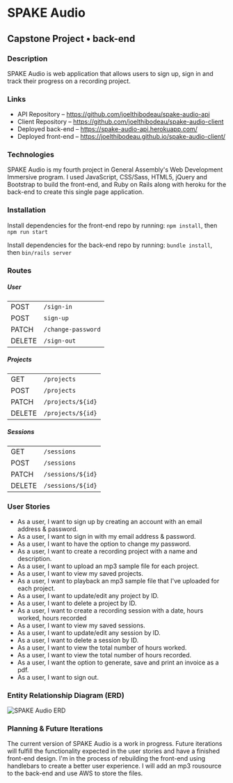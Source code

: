 # SPAKE Audio #

## Capstone Project • back-end ##

### Description ###

SPAKE Audio is web application that allows users to sign up, sign in and track
their progress on a recording project.

### Links ###

* API Repository – https://github.com/joelthibodeau/spake-audio-api
* Client Repository – https://github.com/joelthibodeau/spake-audio-client
* Deployed back-end – https://spake-audio-api.herokuapp.com/
* Deployed front-end – https://joelthibodeau.github.io/spake-audio-client/

### Technologies ###

SPAKE Audio is my fourth project in General Assembly's Web Development Immersive
program. I used JavaScript, CSS/Sass, HTML5, jQuery and Bootstrap to build the
front-end, and Ruby on Rails along with heroku for the back-end to create this
single page application.

### Installation ###

Install dependencies for the front-end repo by running:
```npm install```, then
```npm run start```

Install dependencies for the back-end repo by running:
```bundle install```, then
```bin/rails server```

### Routes ###

##### User

|        |        |
|--------|---------
| POST   | `/sign-in`|
| POST   | `sign-up`|
| PATCH  | `/change-password`|
| DELETE | `/sign-out`|




##### Projects

|        |        |
|--------|---------
| GET    | `/projects`|
| POST   | `/projects`|
| PATCH  | `/projects/${id}`|
| DELETE | `/projects/${id}`|




##### Sessions

|        |        |
|--------|---------
| GET    | `/sessions`|
| POST   | `/sessions`|
| PATCH  | `/sessions/${id}`|
| DELETE | `/sessions/${id}`|




### User Stories ###

* As a user, I want to sign up by creating an account with an email address & password.
* As a user, I want to sign in with my email address & password.
* As a user, I want to have the option to change my password.
* As a user, I want to create a recording project with a name and description.
* As a user, I want to upload an mp3 sample file for each project.
* As a user, I want to view my saved projects.
* As a user, I want to playback an mp3 sample file that I've uploaded for each project.
* As a user, I want to update/edit any project by ID.
* As a user, I want to delete a project by ID.
* As a user, I want to create a recording session with a date, hours worked, hours recorded
* As a user, I want to view my saved sessions.
* As a user, I want to update/edit any session by ID.
* As a user, I want to delete a session by ID.
* As a user, I want to view the total number of hours worked.
* As a user, I want to view the total number of hours recorded.
* As a user, I want the option to generate, save and print an invoice as a pdf.
* As a user, I want to sign out.

### Entity Relationship Diagram (ERD) ###

![SPAKE Audio ERD](./images/spake-audio-erd.png)

### Planning & Future Iterations ###

The current version of SPAKE Audio is a work in progress. Future iterations
will fulfill the functionality expected in the user stories and have a finished
front-end design. I'm in the process of rebuilding the front-end using
handlebars to create a better user experience. I will add an mp3 rousource to
the back-end and use AWS to store the files.
